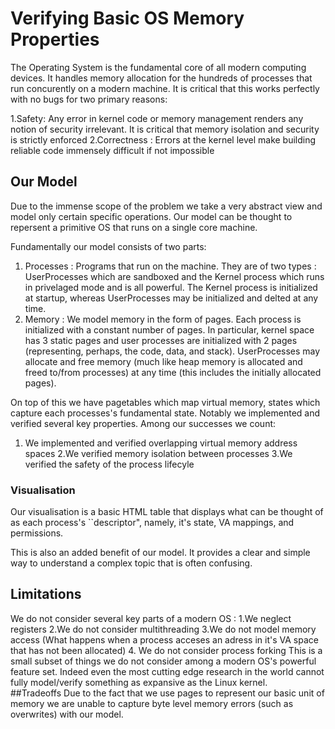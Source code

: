 # Verifying Basic OS Memory Properties 

The Operating System is the fundamental core of all modern computing devices. It handles memory allocation for the hundreds of processes that run concurently on a modern machine. It is critical that this works perfectly with no bugs for two primary reasons:

1.Safety: Any error in kernel code or memory management renders any notion of security irrelevant. It is critical that memory isolation and security is strictly enforced
2.Correctness : Errors at the kernel level make building reliable code immensely difficult if not impossible

## Our Model
Due to the immense scope of the problem we take a very abstract view and model only certain specific operations. Our model can 
be thought to repersent a primitive OS that runs on a single core machine. 

Fundamentally our model consists of two parts:
1. Processes : Programs that run on the machine. They are of two types : UserProcesses which are sandboxed and the Kernel process which runs in privelaged mode and is all powerful. The Kernel process is initialized at startup, whereas UserProcesses may be initialized and delted at any time.
2. Memory : We model memory in the form of pages. Each process is initialized with a constant number of pages. In particular, kernel space has 3 static pages and user processes are initialized with 2 pages (representing, perhaps, the code, data, and stack). UserProcesses may allocate and free memory (much like heap memory is allocated and freed to/from processes) at any time (this includes the initially allocated pages).

On top of this we have pagetables which map virtual memory, states which capture each processes's fundamental state. 
Notably we implemented and verified several key properties. Among our successes we count:
1. We implemented and verified overlapping virtual memory address spaces
2.We verified memory isolation between processes 
3.We verified the safety of the process lifecyle 

### Visualisation
Our visualisation is a basic HTML table that displays what can be thought of as each process's ``descriptor", namely, it's state, VA mappings, and permissions.

This is also an added benefit of our model. It provides a clear and simple way to understand a complex topic that is often confusing.

## Limitations 
We do not consider several key parts of a modern OS : 
1.We neglect registers 
2.We do not consider multithreading
3.We do not model memory access (What happens when a process acceses an adress in it's VA space that has not been allocated)
4. We do not consider process forking 
This is a small subset of things we do not consider among a modern OS's powerful feature set. Indeed even the most cutting edge 
research in the world cannot fully model/verify something as expansive as the Linux kernel.  
##Tradeoffs
Due to the fact that we use pages to represent our basic unit of memory we are unable to capture byte level memory errors (such as overwrites) with our model. 
